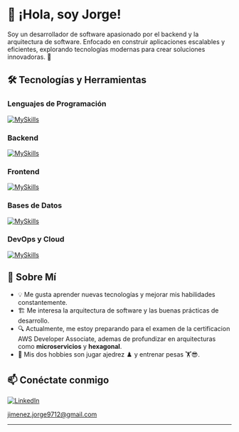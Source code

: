 # 👋 ¡Hola, soy Jorge!

Soy un desarrollador de software apasionado por el backend y la arquitectura de software. Enfocado en construir aplicaciones escalables y eficientes, explorando tecnologías modernas para crear soluciones innovadoras. 🚀

## 🛠 Tecnologías y Herramientas

### Lenguajes de Programación
[![MySkills](https://skillicons.dev/icons?i=java,js,ts)](https://skillicons.dev)


### Backend
[![MySkills](https://skillicons.dev/icons?i=spring,nodejs)](https://skillicons.dev)


### Frontend
[![MySkills](https://skillicons.dev/icons?i=react,redux,css,html,tailwind)](https://skillicons.dev)


### Bases de Datos
[![MySkills](https://skillicons.dev/icons?i=postgres,mongodb)](https://skillicons.dev)

### DevOps y Cloud
[![MySkills](https://skillicons.dev/icons?i=aws,docker)](https://skillicons.dev)

## 🚀 Sobre Mí
- 💡 Me gusta aprender nuevas tecnologías y mejorar mis habilidades constantemente.
- 🏗 Me interesa la arquitectura de software y las buenas prácticas de desarrollo.
- 🔍 Actualmente, me estoy preparando para el examen de la certificacion AWS Developer Associate, ademas de profundizar en arquitecturas como **microservicios** y **hexagonal**.
- 🎨 Mis dos hobbies son jugar ajedrez ♟️ y entrenar pesas 🏋️😎.

## 📫 Conéctate conmigo
[![LinkedIn](https://img.shields.io/badge/LinkedIn-0A66C2?style=for-the-badge&logo=linkedin&logoColor=white)](www.linkedin.com/in/jorge-jimenez-franco)

jimenez.jorge9712@gmail.com


---



